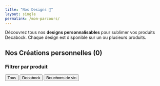 ```yaml
---
title: "Nos Designs 🎨"
layout: single
permalink: /mon-parcours/
---
```


Découvrez tous nos **designs personnalisables** pour sublimer vos produits Decabock. Chaque design est disponible sur un ou plusieurs produits.

## Nos Créations personnelles <span id="design-count">(0)</span>
### Filtrer par produit
<div class="filter-container">
  <button class="filter-button active" data-filter="all">Tous</button>
  <button class="filter-button" data-filter="Decabock">Decabock</button>
  <button class="filter-button" data-filter="Bouchons de vin">Bouchons de vin</button>
  <!-- <button class="filter-button" data-filter="Planche à découper">Planche à découper</button>
  <button class="filter-button" data-filter="Porte-clés">Porte-clés</button> -->
</div>

<div class="designs-grid">

</div>

<script>
  // Position initiale des carrousels
  let currentSlide = {};
  let allDesigns = []; // Stocke tous les designs
  let activeFilters = new Set(); // Stocke les filtres actifs

  // Fonction pour déplacer les slides
  function moveSlide(step, carouselId) {
    if (!currentSlide[carouselId]) {
      currentSlide[carouselId] = 0;
    }

    const carousel = document.getElementById(carouselId);
    const slides = carousel.querySelectorAll('.design-carousel-slide');
    const totalSlides = slides.length;

    // Mise à jour de la position actuelle
    currentSlide[carouselId] += step;

    // Gestion des limites
    if (currentSlide[carouselId] < 0) {
      currentSlide[carouselId] = totalSlides - 1;
    } else if (currentSlide[carouselId] >= totalSlides) {
      currentSlide[carouselId] = 0;
    }

    // Déplacement du carrousel
    carousel.querySelector('.design-carousel-inner').style.transform = `translateX(-${currentSlide[carouselId] * 100}%)`;
  }

  // Fonction pour filtrer les designs
  function filterDesigns() {
    const designsGrid = document.querySelector('.designs-grid');
    designsGrid.innerHTML = ''; // Vide la grille

    let filteredDesigns = allDesigns;

    // Si aucun filtre n'est actif ou si "Tous" est sélectionné
    if (activeFilters.size === 0 || activeFilters.has('all')) {
      filteredDesigns = allDesigns;
    } else {
      // Filtrer les designs qui correspondent à tous les filtres actifs
      filteredDesigns = allDesigns.filter(design =>
        Array.from(activeFilters).every(filter =>
          design.products.includes(filter)
        )
      );
    }

    // Mettre à jour le compteur de designs
    document.getElementById('design-count').textContent = `(${filteredDesigns.length})`;

    if (filteredDesigns.length === 0) {
      designsGrid.innerHTML = '<p class="no-results">Aucun design disponible pour ces produits.</p>';
      return;
    }

    filteredDesigns.forEach((design) => {
      const designCard = document.createElement('div');
      designCard.className = 'design-card';
      designCard.innerHTML = `
        <div class="design-header">
          <h3 class="design-name">${design.name}</h3>
          <p class="design-id">🆔 ID: ${design.id}</p>
        </div>
        <div class="design-carousel-container">
          <div class="design-carousel" id="carousel-${design.id}">
            <div class="design-carousel-inner">
              ${design.images.map((image, imgIndex) => `
                <div class="design-carousel-slide">
                  <img src="${image}" alt="${design.name} - Vue ${imgIndex + 1}" class="design-carousel-img">
                </div>
              `).join('')}
            </div>
          </div>
          <button class="design-carousel-button prev" onclick="moveSlide(-1, 'carousel-${design.id}')">❮</button>
          <button class="design-carousel-button next" onclick="moveSlide(1, 'carousel-${design.id}')">❯</button>
        </div>
        <p class="design-products">📌 Disponible sur : ${design.products.join(', ')}</p>
      `;
      designsGrid.appendChild(designCard);
    });
  }

  // Fonction pour charger le fichier JSON
  async function loadDesigns() {
    try {
      const response = await fetch('/assets/data/designs.json');
      if (!response.ok) {
        throw new Error('Erreur lors du chargement des designs');
      }
      allDesigns = await response.json();
      filterDesigns(); // Affiche tous les designs au chargement
    } catch (error) {
      console.error('Erreur:', error);
    }
  }

  // Charger les designs au chargement de la page
  document.addEventListener("DOMContentLoaded", () => {
    loadDesigns();

    // Ajouter les écouteurs d'événements aux boutons de filtrage
    document.querySelectorAll('.filter-button').forEach(button => {
      button.addEventListener('click', () => {
        // Si le bouton "Tous" est cliqué
        if (button.dataset.filter === 'all') {
          // Réinitialiser les filtres
          activeFilters.clear();
          document.querySelectorAll('.filter-button').forEach(btn => btn.classList.remove('active'));
          button.classList.add('active');
          filterDesigns();
          return;
        }

        // Basculer l'état actif du bouton
        button.classList.toggle('active');

        // Si le bouton est actif, ajouter le filtre
        if (button.classList.contains('active')) {
          activeFilters.add(button.dataset.filter);
        } else {
          // Sinon, retirer le filtre
          activeFilters.delete(button.dataset.filter);
        }

        // Si aucun filtre n'est actif, réactiver "Tous"
        if (activeFilters.size === 0) {
          document.querySelector('.filter-button[data-filter="all"]').classList.add('active');
        } else {
          // Désactiver "Tous" si d'autres filtres sont actifs
          document.querySelector('.filter-button[data-filter="all"]').classList.remove('active');
        }

        // Appliquer les filtres
        filterDesigns();
      });
    });
  });
</script>